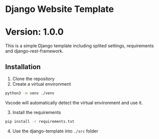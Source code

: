 # Django Website Template

# Version: 1.0.0

This is a simple Django template including splited settings, requirements and django-rest-framework.

## Installation

1. Clone the repository
2. Create a virtual environment

```bash
python3 -m venv ./venv
```

Vscode will automatically detect the virtual environment and use it.

3. Install the requirements

```bash
pip install -r requirements.txt
```

4. Use the django-template into `./src` folder

